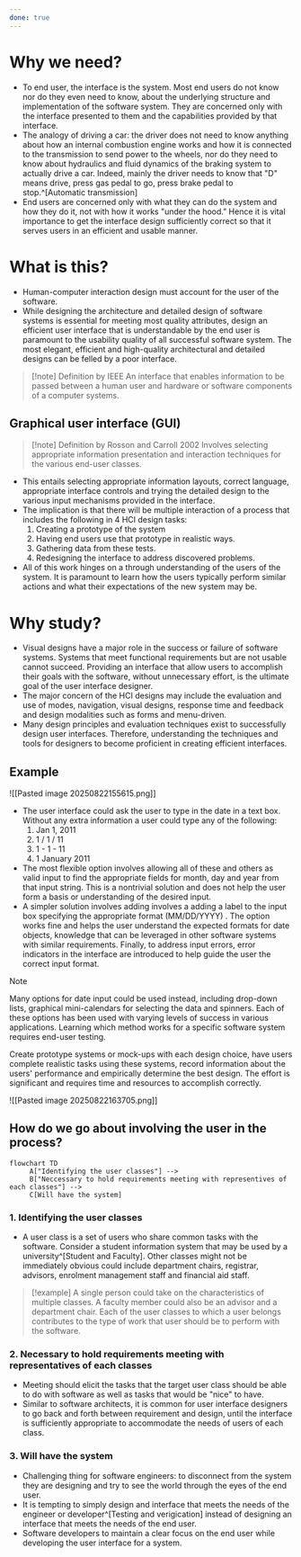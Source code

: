 ```yaml
---
done: true
---
```


# Why we need?
- To end user, the interface is the system. Most end users do not know nor do they even need to know, about the underlying structure and implementation of the software system. They are concerned only with the interface presented to them and the capabilities provided by that interface.
- The analogy of driving a car: the driver does not need to know anything about how an internal combustion engine works and how it is connected to the transmission to send power to the wheels, nor do they need to know about hydraulics and fluid dynamics of the braking system to actually drive a car. Indeed, mainly the driver  needs to know that "D" means drive, press gas pedal to go, press brake pedal to stop.^[Automatic transmission]
- End users are concerned only with what they can do the system and how they do it, not with how it works "under the hood." Hence it is  vital importance to get the interface design sufficiently correct so that it serves users in an efficient and usable manner.

# What is this?
- Human-computer interaction design must account for the user of the software. 
- While designing the architecture and detailed design of software systems is essential for meeting most quality attributes, design an efficient user interface that is understandable by the end user is paramount to the usability quality of all successful software system. The most elegant, efficient and high-quality architectural and detailed designs can be felled by a poor interface.

>[!note] Definition by IEEE
>An interface that enables information to be passed between a human user and hardware or software components of a computer systems.

## Graphical user interface (GUI)
>[!note] Definition by Rosson and Carroll 2002
>Involves selecting appropriate information presentation and interaction techniques for the various end-user classes.

- This entails selecting appropriate information layouts, correct language, appropriate interface controls and trying the detailed design to the various input mechanisms provided in the interface.
- The implication is that there will be multiple interaction of a process that includes the following in 4 HCI design tasks:
	1. Creating a prototype of the system
	2. Having end users use that prototype in realistic ways.
	3. Gathering data from these tests.
	4. Redesigning the interface to address discovered problems.
- All of this work hinges on a through understanding of the users of the system. It is paramount to learn how the users typically perform similar actions and what their expectations of the new system may be.
# Why study?
- Visual designs have a major role in the success or failure of software systems. Systems that meet functional requirements but are not usable cannot succeed. Providing an interface that allow users to accomplish their goals with the software, without unnecessary effort, is the ultimate goal of the user interface designer.
- The major concern of the HCI designs may include the evaluation and use of modes, navigation, visual designs, response time and feedback and design modalities such as forms and menu-driven.
- Many design principles and evaluation techniques exist to successfully design user interfaces. Therefore, understanding the techniques and tools for designers to become proficient in creating efficient interfaces.

## Example
![[Pasted image 20250822155615.png]]
- The user interface could ask the user to type in the date in a text box. Without any extra information a user could type any of the following:
	1. Jan 1, 2011
	2. 1 / 1 / 11
	3. 1 - 1 - 11
	4.  1 January 2011
- The most flexible option involves allowing all of these and others as valid input to find the appropriate fields for month, day and year from that input string. This is a nontrivial solution and does not help the user form a basis or understanding of the desired input.
- A simpler solution involves adding involves a adding a label to the input box specifying the appropriate format (MM/DD/YYYY) . The option works fine and helps the user understand the expected formats for date objects, knowledge that can be leveraged in other software systems with similar requirements. Finally, to address input errors, error indicators in the interface are introduced to help guide the user the correct input format.

>[!note]
>Many options for date input could be used instead, including drop-down lists, graphical mini-calendars for selecting the data and spinners. Each of these options has been used with varying levels of success in various applications. Learning which method works for a specific software system requires end-user testing.
>
>Create prototype systems or mock-ups with each design choice, have users complete realistic tasks using these systems, record information about the users' performance and empirically determine the best design. The effort is significant and requires time and resources to accomplish correctly.

![[Pasted image 20250822163705.png]]

## How do we go about involving the user in the process?

```mermaid
flowchart TD
	 A["Identifying the user classes"] --> 
	 B["Neccessary to hold requirements meeting with representives of each classes"] -->
	 C[Will have the system]
```

### 1. Identifying the user classes
- A user class is a set of users who share common tasks with the software. Consider a student information system that may be used by a university^[Student and Faculty]. Other classes might not be immediately obvious could include department chairs, registrar, advisors, enrolment management staff and financial aid staff.

>[!example] A single person could take on the characteristics of multiple classes.
>A faculty member could also be an advisor and a department chair. Each of the user classes to which a user belongs contributes to the type of work that user should be to perform with the software.

### 2. Necessary to hold requirements meeting with representatives of each classes
- Meeting should elicit the tasks that the target user class should be able to do with software as well as tasks that would be "nice" to have.
- Similar to software architects, it is  common for user interface designers to go back and forth  between requirement and design, until the interface is sufficiently appropriate to accommodate the needs of users of each class.

### 3. Will have the system
- Challenging thing for software engineers: to disconnect from the system they are designing and try to see the world through the eyes of the end user.
- It is tempting to simply design and interface that meets the needs of the engineer or developer^[Testing and verigication] instead of designing an interface that meets the needs of the end user.
- Software developers to maintain a clear focus on the end user while developing the user interface for a system.